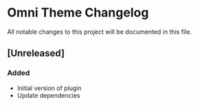 <!-- Keep a Changelog guide -> https://keepachangelog.com -->

# Omni Theme Changelog

All notable changes to this project will be documented in this file.

## [Unreleased]

### Added

- Initial version of plugin
- Update dependencies
